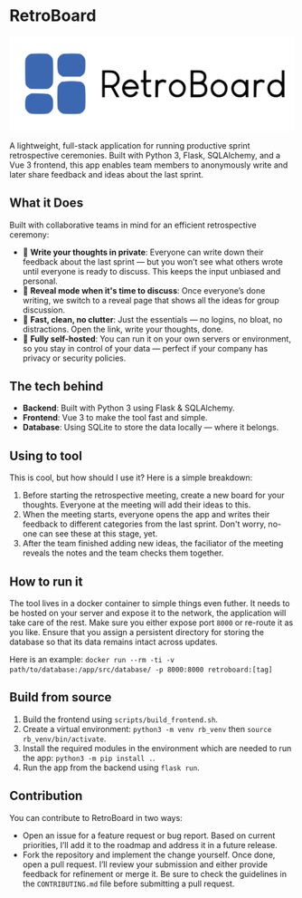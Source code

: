 # RetroBoard

<!-- markdownlint-disable MD033 -->
<picture>
  <source media="(prefers-color-scheme: dark)" srcset="assets/banner-dark.svg">
  <source media="(prefers-color-scheme: light)" srcset="assets/banner-light.svg">
  <img alt="Logo" src="assets/banner-light.svg">
</picture>
<!-- markdownlint-enable MD033 -->

A lightweight, full-stack application for running productive sprint retrospective ceremonies. Built with Python 3, Flask, SQLAlchemy, and a Vue 3 frontend, this app enables team members to anonymously write and later share feedback and ideas about the last sprint.

## What it Does

Built with collaborative teams in mind for an efficient retrospective ceremony:

* 🧠 **Write your thoughts in private**: Everyone can write down their feedback about the last sprint — but you won’t see what others wrote until everyone is ready to discuss. This keeps the input unbiased and personal.
* 👀 **Reveal mode when it's time to discuss**: Once everyone’s done writing, we switch to a reveal page that shows all the ideas for group discussion.
* 🚀 **Fast, clean, no clutter**: Just the essentials — no logins, no bloat, no distractions. Open the link, write your thoughts, done.
* 🔐 **Fully self-hosted**: You can run it on your own servers or environment, so you stay in control of your data — perfect if your company has privacy or security policies.

## The tech behind

* **Backend**: Built with Python 3 using Flask & SQLAlchemy.
* **Frontend**: Vue 3 to make the tool fast and simple.
* **Database**: Using SQLite to store the data locally — where it belongs.

## Using to tool

This is cool, but how should I use it? Here is a simple breakdown:

1. Before starting the retrospective meeting, create a new board for your thoughts. Everyone at the meeting will add their ideas to this.
2. When the meeting starts, everyone opens the app and writes their feedback to different categories from the last sprint. Don't worry, no-one can see these at this stage, yet.
3. After the team finished adding new ideas, the faciliator of the meeting reveals the notes and the team checks them together.

## How to run it

The tool lives in a docker container to simple things even futher. It needs to be hosted on your server and expose it to the network, the application will take care of the rest. Make sure you either expose port `8000` or re-route it as you like. Ensure that you assign a persistent directory for storing the database so that its data remains intact across updates.

Here is an example:
```docker run --rm -ti -v path/to/database:/app/src/database/ -p 8000:8000 retroboard:[tag]```

## Build from source

1. Build the frontend using `scripts/build_frontend.sh`.
2. Create a virtual environment: `python3 -m venv rb_venv` then `source rb_venv/bin/activate`.
3. Install the required modules in the environment which are needed to run the app: `python3 -m pip install .`.
4. Run the app from the backend using `flask run`.

## Contribution

You can contribute to RetroBoard in two ways:

* Open an issue for a feature request or bug report. Based on current priorities, I’ll add it to the roadmap and address it in a future release.
* Fork the repository and implement the change yourself. Once done, open a pull request. I’ll review your submission and either provide feedback for refinement or merge it. Be sure to check the guidelines in the `CONTRIBUTING.md` file before submitting a pull request.
